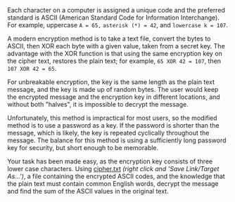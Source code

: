 Each character on a computer is assigned a unique code and the preferred standard is ASCII (American Standard Code for Information Interchange). For example, uppercase `A = 65,` `asterisk (*) = 42`, and `lowercase k = 107`.

A modern encryption method is to take a text file, convert the bytes to ASCII, then XOR each byte with a given value, taken from a secret key. The advantage with the XOR function is that using the same encryption key on the cipher text, restores the plain text; for example, `65 XOR 42 = 107`, then `107 XOR 42 = 65`.

For unbreakable encryption, the key is the same length as the plain text message, and the key is made up of random bytes. The user would keep the encrypted message and the encryption key in different locations, and without both "halves", it is impossible to decrypt the message.

Unfortunately, this method is impractical for most users, so the modified method is to use a password as a key. If the password is shorter than the message, which is likely, the key is repeated cyclically throughout the message. The balance for this method is using a sufficiently long password key for security, but short enough to be memorable.

Your task has been made easy, as the encryption key consists of three lower case characters. Using [cipher.txt](https://projecteuler.net/project/resources/p059_cipher.txt) *(right click and 'Save Link/Target As...')*, a file containing the encrypted ASCII codes, and the knowledge that the plain text must contain common English words, decrypt the message and find the sum of the ASCII values in the original text.